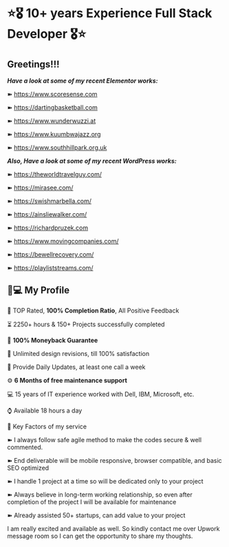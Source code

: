 
# ⭐🎖️ 10+ years Experience Full Stack Developer 🎖️⭐

## Greetings!!!

***Have a look at some of my recent Elementor works:***

➽ https://www.scoresense.com

➽ https://dartingbasketball.com

➽ https://www.wunderwuzzi.at

➽ https://www.kuumbwajazz.org

➽ https://www.southhillpark.org.uk

***Also, Have a look at some of my recent WordPress works:***

➽ https://theworldtravelguy.com/

➽ https://mirasee.com/

➽ https://swishmarbella.com/

➽ https://ainsliewalker.com/

➽ https://richardpruzek.com

➽ https://www.movingcompanies.com/

➽ https://bewellrecovery.com/

➽ https://playliststreams.com/

## 👨💻 My Profile

👑 TOP Rated, **100% Completion Ratio**, All Positive Feedback

⏳ 2250+ hours & 150+ Projects successfully completed

💝 **100% Moneyback Guarantee**

🎨 Unlimited design revisions, till 100% satisfaction

📝 Provide Daily Updates, at least one call a week

⚙️ **6 Months of free maintenance support**

💻 15 years of IT experience worked with Dell, IBM, Microsoft, etc.

⌚ Available 18 hours a day

📢 Key Factors of my service

➽ I always follow safe agile method to make the codes secure & well commented.

➽ End deliverable will be mobile responsive, browser compatible, and basic SEO optimized


➽ I handle 1 project at a time so will be dedicated only to your project

➽ Always believe in long-term working relationship, so even after completion of the project I will be available for maintenance

➽ Already assisted 50+ startups, can add value to your project

I am really excited and available as well. So kindly contact me over Upwork message room so I can get the opportunity to share my thoughts.
